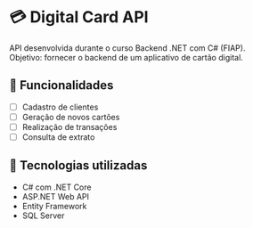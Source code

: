 # 💳 Digital Card API

API desenvolvida durante o curso Backend .NET com C# (FIAP).  
Objetivo: fornecer o backend de um aplicativo de cartão digital.

## 🚀 Funcionalidades

- [ ] Cadastro de clientes
- [ ] Geração de novos cartões
- [ ] Realização de transações
- [ ] Consulta de extrato

## 🧪 Tecnologias utilizadas

- C# com .NET Core
- ASP.NET Web API
- Entity Framework
- SQL Server